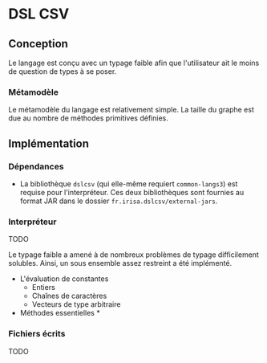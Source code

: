# DSL CSV

## Conception

Le langage est conçu avec un typage faible afin que l'utilisateur ait le moins de question de types à se poser.

### Métamodèle

Le métamodèle du langage est relativement simple. La taille du graphe est due au nombre de méthodes primitives définies.

## Implémentation

### Dépendances

* La bibliothèque `dslcsv` (qui elle-même requiert `common-langs3`) est requise pour l'interpréteur. Ces deux bibliothèques sont fournies au format JAR dans le dossier `fr.irisa.dslcsv/external-jars`.

### Interpréteur

TODO

Le typage faible a amené à de nombreux problèmes de typage difficilement solubles. Ainsi, un sous ensemble assez restreint a été implémenté.

* L'évaluation de constantes
    * Entiers
    * Chaînes de caractères
    * Vecteurs de type arbitraire
* Méthodes essentielles
    * 


### Fichiers écrits

TODO


